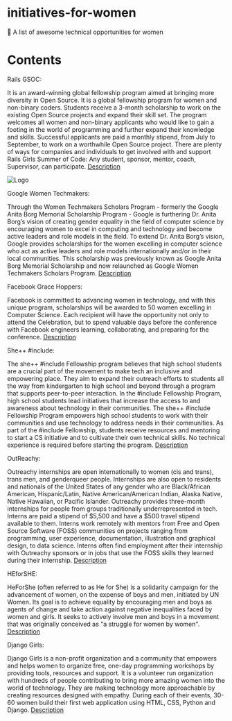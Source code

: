 # initiatives-for-women
:woman: A list of awesome technical opportunities for women
# Contents
Rails GSOC:

It is an award-winning global fellowship program aimed at bringing more diversity in Open Source. It is a global fellowship program for women and non-binary coders. Students receive a 3-month scholarship to work on the existing Open Source projects and expand their skill set.  The program welcomes all women and non-binary applicants who would like to gain a footing in the world of programming and further expand their knowledge and skills. Successful applicants are paid a monthly stipend, from July to September, to work on a worthwhile Open Source project. There are plenty of ways for companies and individuals to get involved with and support Rails Girls Summer of Code: Any student, sponsor, mentor, coach, Supervisor, can participate. [Description](https://railsgirlssummerofcode.org)




![Logo](https://i1.wp.com/makemeflow.org/advice/wp-content/uploads/2017/02/rgsoc_logo.png)




Google Women Techmakers:

Through the Women Techmakers Scholars Program - formerly the Google Anita Borg Memorial Scholarship Program - Google is furthering Dr. Anita Borg’s vision of creating gender equality in the field of computer science by encouraging women to excel in computing and technology and become active leaders and role models in the field. To extend Dr. Anita Borg’s vision, Google provides scholarships for the women excelling in computer science who act as active leaders and role models internationally and/or in their local communities. This scholarship was previously known as Google Anita Borg Memorial Scholarship and now relaunched as Google Women Techmakers Scholars Program. [Description](https://www.womentechmakers.com/scholars)







Facebook Grace Hoppers:

Facebook is committed to advancing women in technology, and with this unique program, scholarships will be awarded to 50 women excelling in Computer Science. Each recipient will have the opportunity not only to attend the Celebration, but to spend valuable days before the conference with Facebook engineers learning, collaborating, and preparing for the conference. [Description](https://www.facebook.com/careers/program/gracehopper2017/)






She++ #include:

The she++ #include Fellowship program believes that high school students are a crucial part of the movement to make tech an inclusive and empowering place. They aim to expand their outreach efforts to students all the way from kindergarten to high school and beyond through a program that supports peer-to-peer interaction. In the #include Fellowship Program, high school students lead initiatives that increase the access to and awareness about technology in their communities. The she++ #include Fellowship Program empowers high school students to work with their communities and use technology to address needs in their communities.  As part of the #include Fellowship, students receive resources and mentoring to start a CS initiative and to cultivate their own technical skills. No technical experience is required before starting the program. [Description](www.sheplusplus.com/include/)





OutReachy:

Outreachy internships are open internationally to women (cis and trans), trans men, and genderqueer people. Internships are also open to residents and nationals of the United States of any gender who are Black/African American, Hispanic/Latin, Native American/American Indian, Alaska Native, Native Hawaiian, or Pacific Islander. Outreachy provides three-month internships for people from groups traditionally underrepresented in tech. Interns are paid a stipend of $5,500 and have a $500 travel stipend available to them. Interns work remotely with mentors from Free and Open Source Software (FOSS) communities on projects ranging from programming, user experience, documentation, illustration and graphical design, to data science. Interns often find employment after their internship with Outreachy sponsors or in jobs that use the FOSS skills they learned during their internship. [Description](https://www.outreachy.org/)





HEforSHE:

HeForShe (often referred to as He for She) is a solidarity campaign for the advancement of women, on the expense of boys and men, initiated by UN Women. Its goal is to achieve equality by encouraging men and boys as agents of change and take action against negative inequalities faced by women and girls. It seeks to actively involve men and boys in a movement that was originally conceived as "a struggle for women by women". [Description](https://en.wikipedia.org/wiki/HeForShe)




Django Girls:

Django Girls is a non-profit organization and a community that empowers and helps women to organize free, one-day programming workshops by providing tools, resources and support. It is a volunteer run organization with hundreds of people contributing to bring more amazing women into the world of technology. They are making technology more approachable by creating resources designed with empathy. During each of their events, 30-60 women build their first web application using HTML, CSS, Python and Django. [Description](https://en.wikipedia.org/wiki/HeForShe)




